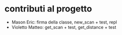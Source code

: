 # contributi al progetto

+ Mason Eric: firma della classe, new_scan + test, repl
+ Violetto Matteo: get_scan + test, get_distance + test